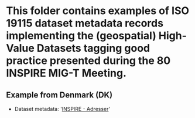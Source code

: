# This folder contains examples of ISO 19115 dataset metadata records implementing the (geospatial) High-Value Datasets tagging good practice presented during the 80 INSPIRE MIG-T Meeting.

## Example from Denmark (DK)

* Dataset metadata: '[INSPIRE - Adresser](https://geodata-info.dk/srv/eng/csw?service=CSW&version=2.0.2&request=GetRecords&maxrecords=2500&outputschema=http://www.isotc211.org/2005/gmd&elementsetname=full&resulttype=results&constraintlanguage=FILTER&constraint_language_version=1.1.0&namespace=xmlns(gmd=http://www.isotc211.org/2005/gmd)&typenames=gmd:MD_Metadata&constraint=%3Cogc:Filter%20xmlns:csw=%22http://www.opengis.net/cat/csw/2.0.2%22%20xmlns:ogc=%22http://www.opengis.net/ogc%22%3E%3Cogc:And%3E%3Cogc:PropertyIsEqualTo%3E%20%3Cogc:PropertyName%3ESubject%3C/ogc:PropertyName%3E%20%3Cogc:Literal%3EHigh-value%20dataset%3C/ogc:Literal%3E%3C/ogc:PropertyIsEqualTo%3E%3Cogc:PropertyIsEqualTo%3E%20%3Cogc:PropertyName%3EType%3C/ogc:PropertyName%3E%20%3Cogc:Literal%3Edataset%3C/ogc:Literal%3E%20%3C/ogc:PropertyIsEqualTo%3E%3C/ogc:And%3E%3C/ogc:Filter%3E)'


